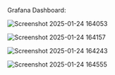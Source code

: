 Grafana Dashboard:

![Screenshot 2025-01-24 164053](https://github.com/user-attachments/assets/774b260c-b198-4c22-8ad2-ea1637255a19)

![Screenshot 2025-01-24 164157](https://github.com/user-attachments/assets/3bb7e0a6-9508-4486-a370-81217ab8aace)

![Screenshot 2025-01-24 164243](https://github.com/user-attachments/assets/9181cdd0-ba6e-40bf-a0b2-464be7a46cb2)

![Screenshot 2025-01-24 164555](https://github.com/user-attachments/assets/5025dd56-772f-42ee-b149-592055b2a1cc)

